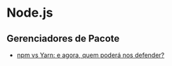 # Node.js

## Gerenciadores de Pacote
- [npm vs Yarn: e agora, quem poderá nos defender?](https://blog.umbler.com/br/npm-vs-yarn-e-agora-quem-podera-nos-defender/)